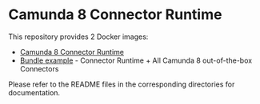 # Camunda 8 Connector Runtime

This repository provides 2 Docker images:

- [Camunda 8 Connector Runtime](runtime)
- [Bundle example](bundle) - Connector Runtime + All Camunda 8 out-of-the-box Connectors

Please refer to the README files in the corresponding directories for documentation.
